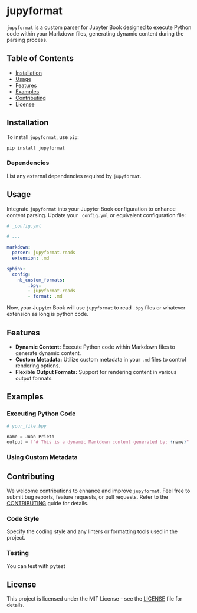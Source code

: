 # jupyformat

`jupyformat` is a custom parser for Jupyter Book designed to execute Python code within your Markdown files, generating dynamic content during the parsing process.

## Table of Contents

- [Installation](#installation)
- [Usage](#usage)
- [Features](#features)
- [Examples](#examples)
- [Contributing](#contributing)
- [License](#license)

## Installation

To install `jupyformat`, use `pip`:

```bash
pip install jupyformat
```

### Dependencies

List any external dependencies required by `jupyformat`.

## Usage

Integrate `jupyformat` into your Jupyter Book configuration to enhance content parsing. Update your `_config.yml` or equivalent configuration file:

```yaml
# _config.yml

# ...

markdown:
  parser: jupyformat.reads
  extension: .md

sphinx:
  config:
    nb_custom_formats:
        .bpy:
        - jupyformat.reads
        - format: .md

```

Now, your Jupyter Book will use `jupyformat` to read `.bpy` files or whatever extension as long is python code.

## Features

- **Dynamic Content:** Execute Python code within Markdown files to generate dynamic content.
- **Custom Metadata:** Utilize custom metadata in your `.md` files to control rendering options.
- **Flexible Output Formats:** Support for rendering content in various output formats.

## Examples

### Executing Python Code

```python
# your_file.bpy

name = Juan Prieto
output = f"# This is a dynamic Markdown content generated by: {name}"
```

### Using Custom Metadata

## Contributing

We welcome contributions to enhance and improve `jupyformat`. Feel free to submit bug reports, feature requests, or pull requests. Refer to the [CONTRIBUTING](CONTRIBUTING.md) guide for details.

### Code Style

Specify the coding style and any linters or formatting tools used in the project.

### Testing

You can test with pytest

## License

This project is licensed under the MIT License - see the [LICENSE](LICENSE) file for details.
